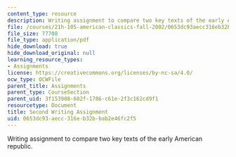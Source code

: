 ```yaml
---
content_type: resource
description: Writing assignment to compare two key texts of the early American republic.
file: /courses/21h-105-american-classics-fall-2002/0653dc93aecc316eb32bbab2e46fc2f5_am_classics_secanment_10_02.pdf
file_size: 77708
file_type: application/pdf
hide_download: true
hide_download_original: null
learning_resource_types:
- Assignments
license: https://creativecommons.org/licenses/by-nc-sa/4.0/
ocw_type: OCWFile
parent_title: Assignments
parent_type: CourseSection
parent_uid: 3f153908-602f-1786-c61e-2f3c162cd9f1
resourcetype: Document
title: Second Writing Assignment
uid: 0653dc93-aecc-316e-b32b-bab2e46fc2f5
---
```

Writing assignment to compare two key texts of the early American republic.